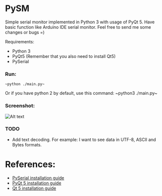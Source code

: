 # PySM

Simple serial monitor implemented in Python 3 with usage of PyQt 5. Have basic
function like Arduino IDE serial monitor. Feel free to send me some changes or
bugs =)

Requirements:
- Python 3
- PyQt5 (Remember that you also need to install Qt5)
- PySerial 

### Run:
    ~python ./main.py~
Or if you have python 2 by default, use this command:
    ~python3 ./main.py~


### Screenshot:

![Alt text](https://github.com/alberand/PySM/blob/master/stuff/screenshot.png?raw=true "PySM screenshot.")

### TODO
 - Add text decoding. For example: I want to see data in UTF-8, ASCII and Bytes
   formats.

References:
===============================================================================
- [PySerial installation guide](http://pyserial.readthedocs.io/en/latest/pyserial.html)
- [PyQt 5 installation guide](http://pyqt.sourceforge.net/Docs/PyQt5/installation.html)
- [Qt 5 installation guide](https://wiki.qt.io/Install_Qt_5_on_Ubuntu)

